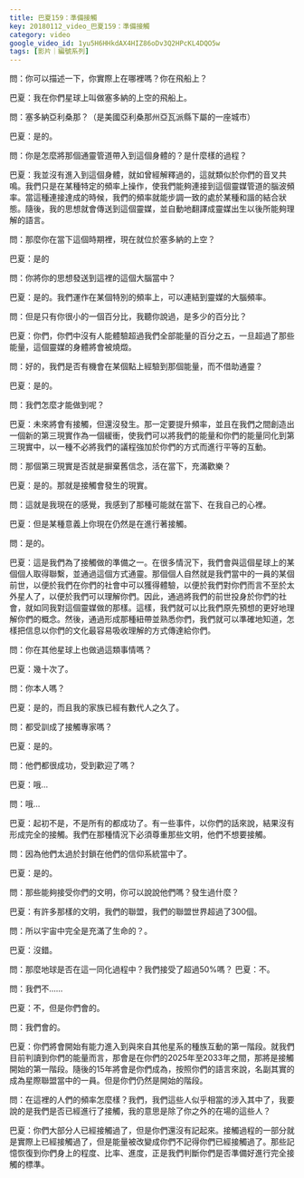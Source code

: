 ```yaml
---
title: 巴夏159：準備接觸
key: 20180112_video_巴夏159：準備接觸
category: video
google_video_id: 1yu5H6HHkdAX4HIZ86oDv3Q2HPcKL4DQO5w
tags: [影片｜編號系列]
---
```


問：你可以描述一下，你實際上在哪裡嗎？你在飛船上？

巴夏：我在你們星球上叫做塞多納的上空的飛船上。

問：塞多納亞利桑那？（是美國亞利桑那州亞瓦派縣下屬的一座城市）

巴夏：是的。

問：你是怎麼將那個通靈管道帶入到這個身體的？是什麼樣的過程？

巴夏：我並沒有進入到這個身體，就如曾經解釋過的，這就類似於你們的音叉共鳴。我們只是在某種特定的頻率上操作，使我們能夠連接到這個靈媒管道的腦波頻率。當這種連接達成的時候，我們的頻率就能步調一致的處於某種和諧的結合狀態。隨後，我的思想就會傳送到這個靈媒，並自動地翻譯成靈媒出生以後所能夠理解的語言。

問：那麼你在當下這個時期裡，現在就位於塞多納的上空？

巴夏：是的

問：你將你的思想發送到這裡的這個大腦當中？

巴夏：是的。我們運作在某個特別的頻率上，可以連結到靈媒的大腦頻率。

問：但是只有你很小的一個百分比，我聽你說過，是多少的百分比？

巴夏：你們，你們中沒有人能體驗超過我們全部能量的百分之五，一旦超過了那些能量，這個靈媒的身體將會被燒燬。

問：好的，我們是否有機會在某個點上經驗到那個能量，而不借助通靈？

巴夏：是的。

問：我們怎麼才能做到呢？

巴夏：未來將會有接觸，但還沒發生。那一定要提升頻率，並且在我們之間創造出一個新的第三現實作為一個緩衝，使我們可以將我們的能量和你們的能量同化到第三現實中，以一種不必將我們的議程強加於你們的方式而進行平等的互動。

問：那個第三現實是否就是摒棄舊信念，活在當下，充滿歡樂？

巴夏：是的。那就是接觸會發生的現實。

問：這就是我現在的感覺，我感到了那種可能就在當下、在我自己的心裡。

巴夏：但是某種意義上你現在仍然是在進行著接觸。

問：是的。

巴夏：這是我們為了接觸做的準備之一。在很多情況下，我們會與這個星球上的某個個人取得聯繫，並通過這個方式通靈。那個個人自然就是我們當中的一員的某個前世，以便於我們在你們的社會中可以獲得體驗，以便於我們對你們而言不至於太外星人了，以便於我們可以理解你們。因此，通過將我們的前世投身於你們的社會，就如同我對這個靈媒做的那樣。這樣，我們就可以比我們原先預想的更好地理解你們的概念。然後，通過形成那種紐帶並熟悉你們，我們就可以準確地知道，怎樣把信息以你們的文化最容易吸收理解的方式傳達給你們。

問：你在其他星球上也做過這類事情嗎？

巴夏：幾十次了。

問：你本人嗎？

巴夏：是的，而且我的家族已經有數代人之久了。

問：都受訓成了接觸專家嗎？

巴夏：是的。

問：他們都很成功，受到歡迎了嗎？

巴夏：哦…

問：哦…

巴夏：起初不是，不是所有的都成功了。有一些事件，以你們的話來說，結果沒有形成完全的接觸。我們在那種情況下必須尊重那些文明，他們不想要接觸。

問：因為他們太過於封鎖在他們的信仰系統當中了。

巴夏：是的。

問：那些能夠接受你們的文明，你可以說說他們嗎？發生過什麼？

巴夏：有許多那樣的文明，我們的聯盟，我們的聯盟世界超過了300個。

問：所以宇宙中完全是充滿了生命的？。

巴夏：沒錯。

問：那麼地球是否在這一同化過程中？我們接受了超過50%嗎？
巴夏：不。

問：我們不……

巴夏：不，但是你們會的。

問：我們會的。

巴夏：你們將會開始有能力進入到與來自其他星系的種族互動的第一階段。就我們目前判讀到你們的能量而言，那會是在你們的2025年至2033年之間，那將是接觸開始的第一階段。隨後的15年將會是你們成為，按照你們的語言來說，名副其實的成為星際聯盟當中的一員。但是你們仍然是開始的階段。

問：在這裡的人們的頻率怎麼樣？我們，我們這些人似乎相當的涉入其中了，我要說的是我們是否已經進行了接觸，我的意思是除了你之外的在場的這些人？

巴夏：你們大部分人已經接觸過了，但是你們還沒有記起來。接觸過程的一部分就是實際上已經接觸過了，但是能量被改變成你們不記得你們已經接觸過了。那些記憶恢復到你們身上的程度、比率、進度，正是我們判斷你們是否準備好進行完全接觸的標準。

